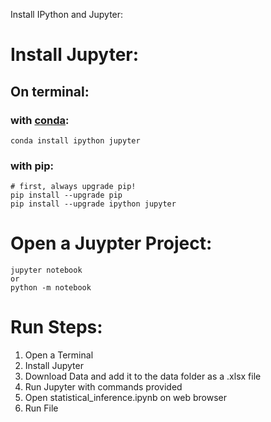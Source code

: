 Install IPython and Jupyter:

# Install Jupyter:
## On terminal:
### with [conda](https://www.anaconda.com/download):

    conda install ipython jupyter

### with pip:
    # first, always upgrade pip!
    pip install --upgrade pip
    pip install --upgrade ipython jupyter

# Open a Juypter Project:

    jupyter notebook
    or
    python -m notebook

# Run Steps:
1. Open a Terminal
2. Install Jupyter
3. Download Data and add it to the data folder as a .xlsx file
4. Run Jupyter with commands provided
5. Open statistical_inference.ipynb on web browser
6. Run File